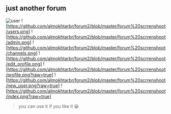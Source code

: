## just another forum 

![user](https://github.com/almokhtarbr/forum2/blob/master/forum%20scrrenshoot/user%20ui.png)
![https://github.com/almokhtarbr/forum2/blob/master/forum%20scrrenshoot/users.png]
![https://github.com/almokhtarbr/forum2/blob/master/forum%20scrrenshoot/admin.png]
![https://github.com/almokhtarbr/forum2/blob/master/forum%20scrrenshoot/channels.png]
![https://github.com/almokhtarbr/forum2/blob/master/forum%20scrrenshoot/edit_profile.png]
![https://github.com/almokhtarbr/forum2/blob/master/forum%20scrrenshoot/profile.png?raw=true]
![https://github.com/almokhtarbr/forum2/blob/master/forum%20scrrenshoot/new_user.png?raw=true]
![https://github.com/almokhtarbr/forum2/blob/master/forum%20scrrenshoot/index.png?raw=true]



> you can use it if you like it :grinning:
